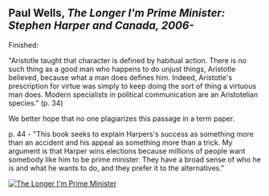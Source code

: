 

## **Paul Wells, *The Longer I'm Prime Minister: Stephen Harper and Canada, 2006-***
Finished:

"Aristotle taught that character is defined by habitual action. There is no
such thing as a good man who happens to do unjust things, Aristotle believed,
because what a man does defines him. Indeed, Aristotle's prescription for
virtue was simply to keep doing the sort of thing a virtuous man does. Modern
specialists in political communication are an Aristotelian species." (p. 34)

We better hope that no one plagiarizes this passage in a term paper.

p. 44 - "This book seeks to explain Harpers's success as something more than an
accident and his appeal as something more than a trick. My argument is that
Harper wins elections because millions of people want somebody like him to be
prime minister. They have a broad sense of who he is and what he wants to do,
and they prefer it to the alternatives."


[![The Longer I'm Prime Minister](/media/book_covers/longer_im_prime_minister.jpg)](http://www.powells.com/biblio/1-9780307361325-0)
